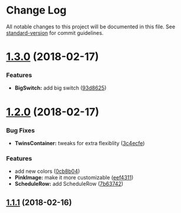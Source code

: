 # Change Log

All notable changes to this project will be documented in this file. See [standard-version](https://github.com/conventional-changelog/standard-version) for commit guidelines.

<a name="1.3.0"></a>
# [1.3.0](https://github.com/graphcool/graphiconf/compare/v1.2.0...v1.3.0) (2018-02-17)


### Features

* **BigSwitch:** add big switch ([93d8625](https://github.com/graphcool/graphiconf/commit/93d8625))



<a name="1.2.0"></a>
# [1.2.0](https://github.com/graphcool/graphiconf/compare/v1.1.1...v1.2.0) (2018-02-17)


### Bug Fixes

* **TwinsContainer:** tweaks for extra flexiblity ([3c4ecfe](https://github.com/graphcool/graphiconf/commit/3c4ecfe))


### Features

* add new colors ([0cb8b04](https://github.com/graphcool/graphiconf/commit/0cb8b04))
* **PinkImage:** make it more customizable ([eef4311](https://github.com/graphcool/graphiconf/commit/eef4311))
* **ScheduleRow:** add ScheduleRow ([7b63742](https://github.com/graphcool/graphiconf/commit/7b63742))



<a name="1.1.1"></a>
## [1.1.1](https://github.com/graphcool/graphiconf/compare/v1.1.0...v1.1.1) (2018-02-16)
